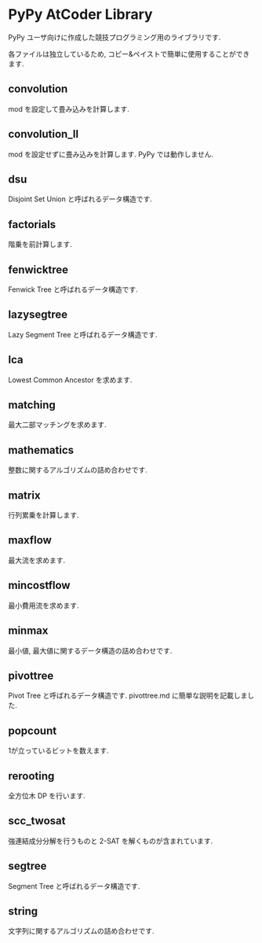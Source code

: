 # PyPy AtCoder Library
PyPy ユーザ向けに作成した競技プログラミング用のライブラリです.

各ファイルは独立しているため, コピー&ペイストで簡単に使用することができます.

## convolution
mod を設定して畳み込みを計算します.

## convolution_ll
mod を設定せずに畳み込みを計算します. PyPy では動作しません.

## dsu
Disjoint Set Union と呼ばれるデータ構造です.

## factorials
階乗を前計算します.

## fenwicktree
Fenwick Tree と呼ばれるデータ構造です.

## lazysegtree
Lazy Segment Tree と呼ばれるデータ構造です.

## lca
Lowest Common Ancestor を求めます.

## matching
最大二部マッチングを求めます.

## mathematics
整数に関するアルゴリズムの詰め合わせです.

## matrix
行列累乗を計算します.

## maxflow
最大流を求めます.

## mincostflow
最小費用流を求めます.

## minmax
最小値, 最大値に関するデータ構造の詰め合わせです.

## pivottree
Pivot Tree と呼ばれるデータ構造です. pivottree.md に簡単な説明を記載しました.

## popcount
1が立っているビットを数えます.

## rerooting
全方位木 DP を行います.

## scc_twosat
強連結成分分解を行うものと 2-SAT を解くものが含まれています.

## segtree
Segment Tree と呼ばれるデータ構造です.

## string
文字列に関するアルゴリズムの詰め合わせです.
